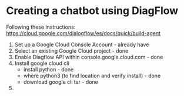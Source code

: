 # Creating a chatbot using DiagFlow
Following these instructions:
https://cloud.google.com/dialogflow/es/docs/quick/build-agent

1. Set up a Google Cloud Console Account - already have
2. Select an existing Google Cloud project - done
3. Enable Diagflow API within console.google.cloud.com - done
4. Install google cloud cli
   - install python - done
   - where python3 (to find location and verify install) - done
   - download google cli tar - done
5. 
